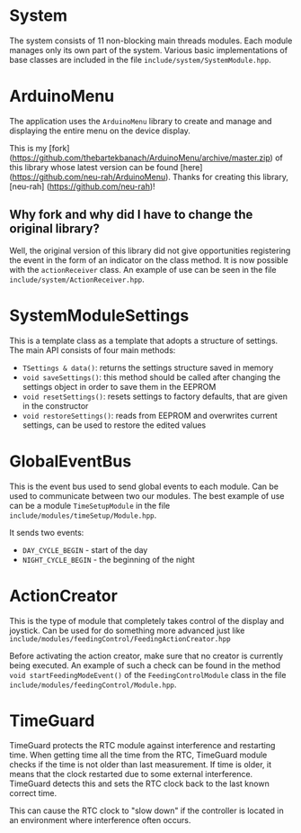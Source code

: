 # System
The system consists of 11 non-blocking main threads
modules. Each module manages only its own part of the system.
Various basic implementations of base classes are included
in the file `include/system/SystemModule.hpp`.

# ArduinoMenu
The application uses the `ArduinoMenu` library to create and manage
and displaying the entire menu on the device display.

This is my [fork] (https://github.com/thebartekbanach/ArduinoMenu/archive/master.zip)
of this library whose latest version can be found [here] (https://github.com/neu-rah/ArduinoMenu).
Thanks for creating this library, [neu-rah] (https://github.com/neu-rah)!

## Why fork and why did I have to change the original library?
Well, the original version of this library did not give opportunities
registering the event in the form of an indicator on the class method.
It is now possible with the `actionReceiver` class.
An example of use can be seen in the file
`include/system/ActionReceiver.hpp`.

# SystemModuleSettings
This is a template class as a template that adopts a structure of settings.
The main API consists of four main methods:
- `TSettings & data()`: returns the settings structure saved in memory
- `void saveSettings()`: this method should be called after changing the settings object in order to save them in the EEPROM
- `void resetSettings()`: resets settings to factory defaults,
that are given in the constructor
- `void restoreSettings()`: reads from EEPROM and overwrites
current settings, can be used to restore the edited values

# GlobalEventBus
This is the event bus used to send global events to
each module. Can be used to communicate between two
our modules. The best example of use can be a module
`TimeSetupModule` in the file
`include/modules/timeSetup/Module.hpp`.

It sends two events:
- `DAY_CYCLE_BEGIN` - start of the day
- `NIGHT_CYCLE_BEGIN` - the beginning of the night

# ActionCreator
This is the type of module that completely takes control
of the display and joystick. Can be used for
do something more advanced just like
`include/modules/feedingControl/FeedingActionCreator.hpp`

Before activating the action creator, make sure
that no creator is currently being executed.
An example of such a check can be found in the method
`void startFeedingModeEvent()` of the `FeedingControlModule` class
in the file `include/modules/feedingControl/Module.hpp`.

# TimeGuard
TimeGuard protects the RTC module against interference
and restarting time. When getting time all the time
from the RTC, TimeGuard module checks if the time is not older than
last measurement. If time is older, it means that
the clock restarted due to some external interference.
TimeGuard detects this and sets the RTC clock back to the last
known correct time.

This can cause the RTC clock to "slow down" if the controller is located
in an environment where interference often occurs.